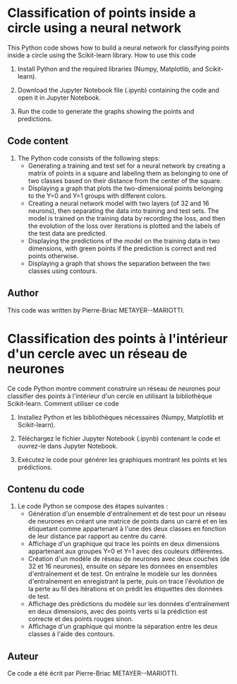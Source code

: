 # Classification of points inside a circle using a neural network

This Python code shows how to build a neural network for classifying points inside a circle using the Scikit-learn library.
How to use this code

1) Install Python and the required libraries (Numpy, Matplotlib, and Scikit-learn).

2) Download the Jupyter Notebook file (.ipynb) containing the code and open it in Jupyter Notebook.

3) Run the code to generate the graphs showing the points and predictions.

## Code content

1) The Python code consists of the following steps:
    - Generating a training and test set for a neural network by creating a matrix of points in a square and labeling them as belonging to one of two classes based on their distance from the center of the square.
    - Displaying a graph that plots the two-dimensional points belonging to the Y=0 and Y=1 groups with different colors.
    - Creating a neural network model with two layers (of 32 and 16 neurons), then separating the data into training and test sets. The model is trained on the training data by recording the loss, and then the evolution of the loss over iterations is plotted and the labels of the test data are predicted.
    - Displaying the predictions of the model on the training data in two dimensions, with green points if the prediction is correct and red points otherwise.
    - Displaying a graph that shows the separation between the two classes using contours.

## Author

This code was written by Pierre-Briac METAYER--MARIOTTI.

# Classification des points à l'intérieur d'un cercle avec un réseau de neurones

Ce code Python montre comment construire un réseau de neurones pour classifier des points à l'intérieur d'un cercle en utilisant la bibliothèque Scikit-learn.
Comment utiliser ce code

1) Installez Python et les bibliothèques nécessaires (Numpy, Matplotlib et Scikit-learn).

2) Téléchargez le fichier Jupyter Notebook (.ipynb) contenant le code et ouvrez-le dans Jupyter Notebook.

3) Exécutez le code pour générer les graphiques montrant les points et les prédictions.

## Contenu du code

1) Le code Python se compose des étapes suivantes :
    - Génération d'un ensemble d'entraînement et de test pour un réseau de neurones en créant une matrice de points dans un carré et en les étiquetant comme appartenant à l'une des deux classes en fonction de leur distance par rapport au centre du carré.
    - Affichage d'un graphique qui trace les points en deux dimensions appartenant aux groupes Y=0 et Y=1 avec des couleurs différentes.
    - Création d'un modèle de réseau de neurones avec deux couches (de 32 et 16 neurones), ensuite on sépare les données en ensembles d'entraînement et de test. On entraîne le modèle sur les données d'entraînement en enregistrant la perte, puis on trace l'évolution de la perte au fil des itérations et on prédit les étiquettes des données de test.
    - Affichage des prédictions du modèle sur les données d'entraînement en deux dimensions, avec des points verts si la prédiction est correcte et des points rouges sinon.
    - Affichage d'un graphique qui montre la séparation entre les deux classes à l'aide des contours.

## Auteur

Ce code a été écrit par Pierre-Briac METAYER--MARIOTTI.
